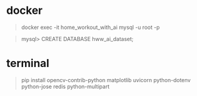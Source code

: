 # docker
> docker exec -it home_workout_with_ai mysql -u root -p <sa>

> mysql> CREATE DATABASE hww_ai_dataset;

# terminal
> pip install opencv-contrib-python matplotlib uvicorn python-dotenv python-jose redis python-multipart

